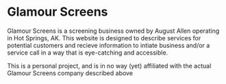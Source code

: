 
<h1> Glamour Screens </h1>
<p> Glamour Screens is a screening business owned by August Allen operating in Hot Springs, AK. This website is designed to describe services for potential customers and recieve information to intiate business and/or a service call in a way that is eye-catching and accessible. </p>
<p> This is a personal project, and is in no way (yet) affiliated with the actual Glamour Screens company described above </p>
